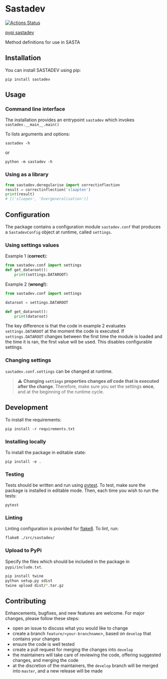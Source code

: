 # Sastadev

[![Actions Status](https://github.com/UUDigitalHumanitieslab/sastadev/workflows/Unit%20tests/badge.svg)](https://github.com/UUDigitalHumanitieslab/sastadev/actions)

[pypi sastadev](https://pypi.org/project/sastadev)

Method definitions for use in SASTA

## Installation
You can install SASTADEV using pip:
```
pip install sastadev
```

## Usage

### Command line interface
The installation provides an entrypoint `sastadev` which invokes `sastadev.__main__.main()`

To lists arguments and options:

```
sastadev -h
```
or
```
python -m sastadev -h
```

### Using as a library
```python
from sastadev.deregularise import correctinflection
result = correctinflection('slaapten')
print(result)
# [('sliepen', 'Overgeneralisation')]
```

## Configuration
The package contains a configuration module `sastadev.conf` that produces a `SastadevConfig` object at runtime, called `settings`.

### Using settings values
Example 1 (**correct**): 
```python
from sastadev.conf import settings
def get_dataroot():
    print(settings.DATAROOT)
```

Example 2 (**wrong!**):
```python
from sastadev.conf import settings

dataroot = settings.DATAROOT

def get_dataroot():
    print(dataroot)
```

The key difference is that the code in example 2 evaluates `settings.DATAROOT` at the moment the code is executed. If `settings.DATAROOT` changes between the first time the module is loaded and the time it is ran, the first value will be used. This disables configurable settings.


### Changing settings
`sastadev.conf.settings` can be changed at runtime. 
> :warning: **Changing `settings` properties changes _all_ code that is executed after the change**. Therefore, make sure you set the settings **once**, and at the beginning of the runtime cycle.  

## Development
To install the requirements:
```
pip install -r requirements.txt
```

### Installing locally
To install the package in editable state:
```
pip install -e .
```

### Testing
Tests should be written and run using [pytest](https://docs.pytest.org/).
To test, make sure the package is installed in editable mode.
Then, each time you wish to run the tests:
```
pytest
```

### Linting
Linting configuration is provided for [flake8](https://flake8.pycqa.org/en/latest/).
To lint, run:
```
flake8 ./src/sastadev/
```

### Upload to PyPi

Specify the files which should be included in the package in `pypi/include.txt`.

```bash
pip install twine
python setup.py sdist
twine upload dist/*.tar.gz
```

## Contributing
Enhancements, bugfixes, and new features are welcome. For major changes, please follow these steps:

- open an issue to discuss what you would like to change
- create a branch `feature/<your-branchname`>, based on `develop` that contains your changes 
- ensure the code is well tested
- create a pull request for merging the changes into `develop`
- the maintainers will take care of reviewing the code, offering suggested changes, and merging the code
- at the discretion of the maintainers, the `develop` branch will be merged into `master`, and a new release will be made
